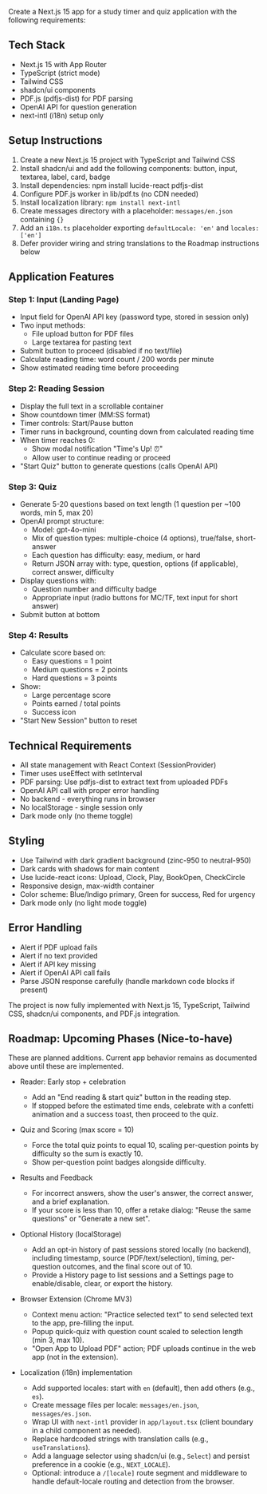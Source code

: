 Create a Next.js 15 app for a study timer and quiz application with the following requirements:

## Tech Stack

- Next.js 15 with App Router
- TypeScript (strict mode)
- Tailwind CSS
- shadcn/ui components
- PDF.js (pdfjs-dist) for PDF parsing
- OpenAI API for question generation
- next-intl (i18n) setup only

## Setup Instructions

1. Create a new Next.js 15 project with TypeScript and Tailwind CSS
2. Install shadcn/ui and add the following components: button, input, textarea, label, card, badge
3. Install dependencies: npm install lucide-react pdfjs-dist
4. Configure PDF.js worker in lib/pdf.ts (no CDN needed)
5. Install localization library: `npm install next-intl`
6. Create messages directory with a placeholder: `messages/en.json` containing `{}`
7. Add an `i18n.ts` placeholder exporting `defaultLocale: 'en'` and `locales: ['en']`
8. Defer provider wiring and string translations to the Roadmap instructions below

## Application Features

### Step 1: Input (Landing Page)

- Input field for OpenAI API key (password type, stored in session only)
- Two input methods:
  - File upload button for PDF files
  - Large textarea for pasting text
- Submit button to proceed (disabled if no text/file)
- Calculate reading time: word count / 200 words per minute
- Show estimated reading time before proceeding

### Step 2: Reading Session

- Display the full text in a scrollable container
- Show countdown timer (MM:SS format)
- Timer controls: Start/Pause button
- Timer runs in background, counting down from calculated reading time
- When timer reaches 0:
  - Show modal notification "Time's Up! ⏰"
  - Allow user to continue reading or proceed
- "Start Quiz" button to generate questions (calls OpenAI API)

### Step 3: Quiz

- Generate 5-20 questions based on text length (1 question per ~100 words, min 5, max 20)
- OpenAI prompt structure:
  - Model: gpt-4o-mini
  - Mix of question types: multiple-choice (4 options), true/false, short-answer
  - Each question has difficulty: easy, medium, or hard
  - Return JSON array with: type, question, options (if applicable), correct answer, difficulty
- Display questions with:
  - Question number and difficulty badge
  - Appropriate input (radio buttons for MC/TF, text input for short answer)
- Submit button at bottom

### Step 4: Results

- Calculate score based on:
  - Easy questions = 1 point
  - Medium questions = 2 points
  - Hard questions = 3 points
- Show:
  - Large percentage score
  - Points earned / total points
  - Success icon
- "Start New Session" button to reset

## Technical Requirements

- All state management with React Context (SessionProvider)
- Timer uses useEffect with setInterval
- PDF parsing: Use pdfjs-dist to extract text from uploaded PDFs
- OpenAI API call with proper error handling
- No backend - everything runs in browser
- No localStorage - single session only
- Dark mode only (no theme toggle)

## Styling

- Use Tailwind with dark gradient background (zinc-950 to neutral-950)
- Dark cards with shadows for main content
- Use lucide-react icons: Upload, Clock, Play, BookOpen, CheckCircle
- Responsive design, max-width container
- Color scheme: Blue/Indigo primary, Green for success, Red for urgency
- Dark mode only (no light mode toggle)

## Error Handling

- Alert if PDF upload fails
- Alert if no text provided
- Alert if API key missing
- Alert if OpenAI API call fails
- Parse JSON response carefully (handle markdown code blocks if present)

The project is now fully implemented with Next.js 15, TypeScript, Tailwind CSS, shadcn/ui components, and PDF.js integration.

## Roadmap: Upcoming Phases (Nice-to-have)

These are planned additions. Current app behavior remains as documented above until these are implemented.

- Reader: Early stop + celebration
  - Add an "End reading & start quiz" button in the reading step.
  - If stopped before the estimated time ends, celebrate with a confetti animation and a success toast, then proceed to the quiz.

- Quiz and Scoring (max score = 10)
  - Force the total quiz points to equal 10, scaling per-question points by difficulty so the sum is exactly 10.
  - Show per-question point badges alongside difficulty.

- Results and Feedback
  - For incorrect answers, show the user's answer, the correct answer, and a brief explanation.
  - If your score is less than 10, offer a retake dialog: "Reuse the same questions" or "Generate a new set".

- Optional History (localStorage)
  - Add an opt-in history of past sessions stored locally (no backend), including timestamp, source (PDF/text/selection), timing, per-question outcomes, and the final score out of 10.
  - Provide a History page to list sessions and a Settings page to enable/disable, clear, or export the history.

- Browser Extension (Chrome MV3)
  - Context menu action: "Practice selected text" to send selected text to the app, pre-filling the input.
  - Popup quick-quiz with question count scaled to selection length (min 3, max 10).
  - "Open App to Upload PDF" action; PDF uploads continue in the web app (not in the extension).

- Localization (i18n) implementation
  - Add supported locales: start with `en` (default), then add others (e.g., `es`).
  - Create message files per locale: `messages/en.json`, `messages/es.json`.
  - Wrap UI with `next-intl` provider in `app/layout.tsx` (client boundary in a child component as needed).
  - Replace hardcoded strings with translation calls (e.g., `useTranslations`).
  - Add a language selector using shadcn/ui (e.g., `Select`) and persist preference in a cookie (e.g., `NEXT_LOCALE`).
  - Optional: introduce a `/[locale]` route segment and middleware to handle default-locale routing and detection from the browser.
